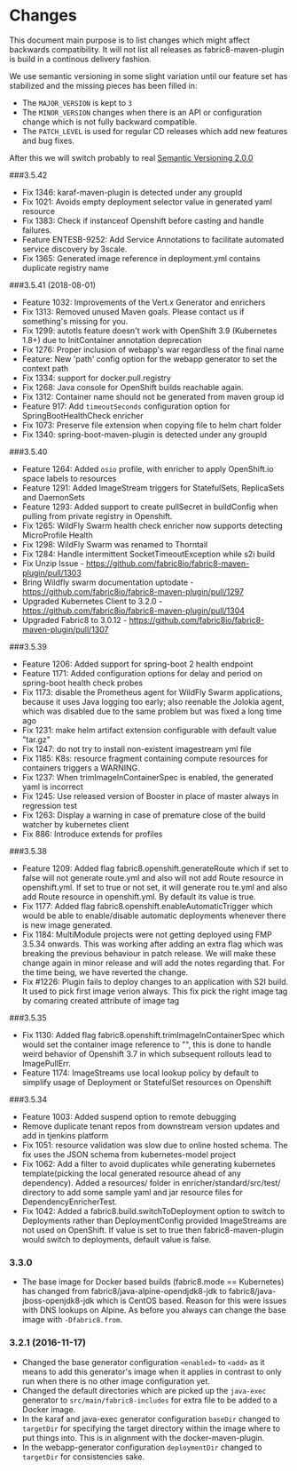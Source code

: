 # Changes

This document main purpose is to list changes which might affect backwards compatibility. It will not list all releases as fabric8-maven-plugin is build in a continous delivery fashion.

We use semantic versioning in some slight variation until our feature set has stabilized and the missing pieces has been filled in:

* The `MAJOR_VERSION` is kept to `3`
* The `MINOR_VERSION` changes when there is an API or configuration change which is not fully backward compatible.
* The `PATCH_LEVEL` is used for regular CD releases which add new features and bug fixes.

After this we will switch probably to real [Semantic Versioning 2.0.0](http://semver.org/)

###3.5.42
* Fix 1346: karaf-maven-plugin is detected under any groupId
* Fix 1021: Avoids empty deployment selector value in generated yaml resource
* Fix 1383: Check if instanceof Openshift before casting and handle failures.
* Feature ENTESB-9252: Add Service Annotations to facilitate automated service discovery by 3scale.
* Fix 1365: Generated image reference in deployment.yml contains duplicate registry name

###3.5.41 (2018-08-01)
* Feature 1032: Improvements of the Vert.x Generator and enrichers
* Fix 1313: Removed unused Maven goals. Please contact us if something's missing for you.
* Fix 1299: autotls feature doesn't work with OpenShift 3.9 (Kubernetes 1.8+) due to InitContainer annotation deprecation
* Fix 1276: Proper inclusion of webapp's war regardless of the final name
* Feature: New 'path' config option for the webapp generator to set the context path
* Fix 1334: support for docker.pull.registry
* Fix 1268: Java console for OpenShift builds reachable again.
* Fix 1312: Container name should not be generated from maven group id
* Feature 917: Add `timeoutSeconds` configuration option for SpringBootHealthCheck enricher
* Fix 1073: Preserve file extension when copying file to helm chart folder
* Fix 1340: spring-boot-maven-plugin is detected under any groupId

###3.5.40
* Feature 1264: Added `osio` profile, with enricher to apply OpenShift.io space labels to resources
* Feature 1291: Added ImageStream triggers for StatefulSets, ReplicaSets and DaemonSets
* Feature 1293: Added support to create pullSecret in buildConfig when pulling from private registry in Openshift.
* Fix 1265: WildFly Swarm health check enricher now supports detecting MicroProfile Health
* Fix 1298: WildFly Swarm was renamed to Thorntail
* Fix 1284: Handle intermittent SocketTimeoutException while s2i build
* Fix Unzip Issue - https://github.com/fabric8io/fabric8-maven-plugin/pull/1303
* Bring Wildfly swarm documentation uptodate - https://github.com/fabric8io/fabric8-maven-plugin/pull/1297
* Upgraded Kubernetes Client to 3.2.0 - https://github.com/fabric8io/fabric8-maven-plugin/pull/1304
* Upgraded Fabric8 to 3.0.12 - https://github.com/fabric8io/fabric8-maven-plugin/pull/1307

###3.5.39
* Feature 1206: Added support for spring-boot 2 health endpoint
* Feature 1171: Added configuration options for delay and period on spring-boot health check probes
* Fix 1173: disable the Prometheus agent for WildFly Swarm applications, because it uses Java logging too early; also reenable the Jolokia agent, which was disabled due to the same problem but was fixed a long time ago
* Fix 1231: make helm artifact extension configurable with default value "tar.gz"
* Fix 1247: do not try to install non-existent imagestream yml file
* Fix 1185: K8s: resource fragment containing compute resources for containers triggers a WARNING.
* Fix 1237: When trimImageInContainerSpec is enabled, the generated yaml is incorrect
* Fix 1245: Use released version of Booster in place of master always in regression test
* Fix 1263: Display a warning in case of premature close of the build watcher by kubernetes client
* Fix 886: Introduce extends for profiles

###3.5.38
* Feature 1209: Added flag fabric8.openshift.generateRoute which if set to false will not generate route.yml and also will not add Route resource in openshift.yml. If set to true or not set, it will generate rou  te.yml and also add Route resource in openshift.yml. By default its value is true.
* Fix 1177: Added flag fabric8.openshift.enableAutomaticTrigger which would be able to enable/disable automatic deployments whenever there is new image
  generated.
* Fix 1184: MultiModule projects were not getting deployed using FMP 3.5.34 onwards. This was working after adding an extra flag which was breaking the previous behaviour in patch release. We will make these change again in minor release and will add the notes regarding that. For the time being, we have reverted the change.
* Fix #1226: Plugin fails to deploy changes to an application with S2I build. It used to pick first image verion always. This fix pick the right image tag by comaring created attribute of image tag

###3.5.35
* Fix 1130: Added flag fabric8.openshift.trimImageInContainerSpec which would set the container image reference to "", this is done to handle weird
  behavior of Openshift 3.7 in which subsequent rollouts lead to ImagePullErr.
* Feature 1174: ImageStreams use local lookup policy by default to simplify usage of Deployment or StatefulSet resources on Openshift

###3.5.34
* Feature 1003: Added suspend option to remote debugging
* Remove duplicate tenant repos from downstream version updates and add in tjenkins platform
* Fix 1051: resource validation was slow due to online hosted schema. The fix uses the JSON schema from kubernetes-model project
* Fix 1062: Add a filter to avoid duplicates while generating kubernetes template(picking the local generated resource ahead of any dependency). Added a resources/ folder in enricher/standard/src/test/ directory to add some sample yaml and jar resource files for DependencyEnricherTest.
* Fix 1042: Added a fabric8.build.switchToDeployment option to switch to Deployments rather than DeploymentConfig provided ImageStreams are not used on OpenShift. If value is set to true then fabric8-maven-plugin would switch to deployments, default value is false.

### 3.3.0

* The base image for Docker based builds (fabric8.mode == Kubernetes) has changed from fabric8/java-alpine-opendjdk8-jdk to fabric8/java-jboss-openjdk8-jdk which is CentOS based. Reason for this were issues with DNS lookups on Alpine. As before you always can change the base image with `-Dfabric8.from`.

### 3.2.1 (2016-11-17)

* Changed the base generator configuration `<enabled>` to `<add>` as it means to add this generator's image when it applies in contrast to only run when there is no other image configuration yet.
* Changed the default directories which are picked up the `java-exec` generator to `src/main/fabric8-includes` for extra file to be added to a Docker image.
* In the karaf and java-exec generator configuration `baseDir` changed to `targetDir` for specifying the target directory within the image where to put things into. This is in alignment with the docker-maven-plugin.
* In the webapp-generator configuration `deploymentDir` changed to `targetDir` for consistencies sake.
